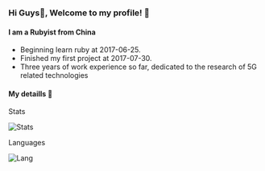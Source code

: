 ### Hi Guys👋, Welcome to my profile! :tada:

#### I am a Rubyist from China

- Beginning learn ruby at 2017-06-25.
- Finished my first project at 2017-07-30.
- Three years of work experience so far, dedicated to the research of 5G related technologies

#### My detaills :beers:

Stats

![Stats](https://github-readme-stats.vercel.app/api?username=YouRNotPaulChan&show_icons=true)

Languages

![Lang](https://github-readme-stats.vercel.app/api/top-langs/?username=YouRNotPaulChan&hide=ipynb,html&layout=compact)



<!--
**YouRNotPaulChan/YouRNotPaulChan** is a ✨ _special_ ✨ repository because its `README.md` (this file) appears on your GitHub profile.

Here are some ideas to get you started:

- 🔭 I’m currently working on ...
- 🌱 I’m currently learning ...
- 👯 I’m looking to collaborate on ...
- 🤔 I’m looking for help with ...
- 💬 Ask me about ...
- 📫 How to reach me: ...
- 😄 Pronouns: ...
- ⚡ Fun fact: ...
-->
